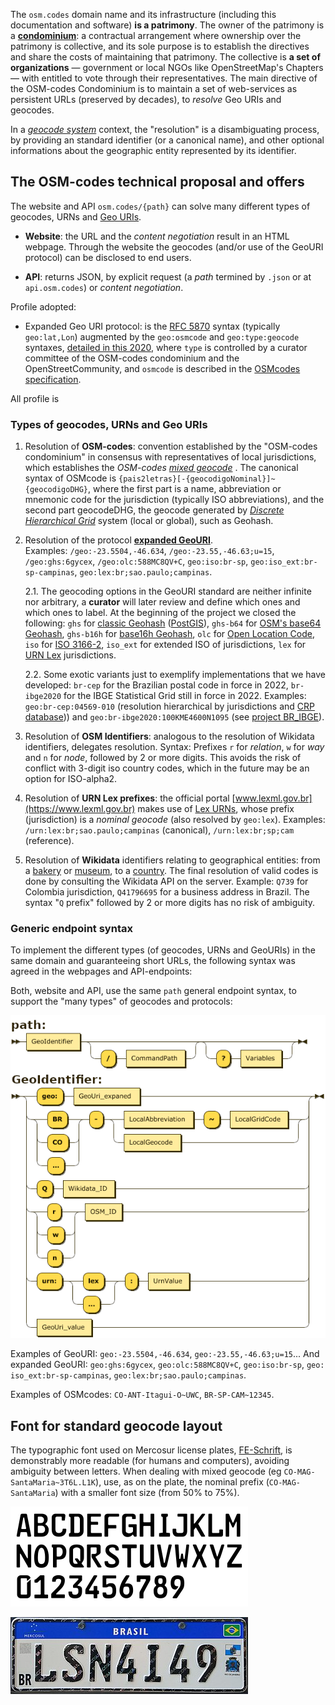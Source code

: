 
The `osm.codes` domain name and its infrastructure (including this documentation and software) **is a patrimony**. The owner of the patrimony is a [**condominium**](https://pt.wikisource.org/wiki/C%C3%B3digo_Civil_brasileiro/P2.3.3/CAP%C3%8DTULO_VI): a contractual arrangement where ownership over the patrimony is collective, and its sole purpose is to establish the directives and share the costs of maintaining that patrimony. The collective is **a set of organizations** &mdash; government or local NGOs like OpenStreetMap's Chapters &mdash; with entitled to vote through their representatives. The main directive of the OSM-codes Condominium is to maintain a set of web-services as persistent URLs (preserved by decades), to *resolve* Geo URIs and geocodes.

In a [*geocode system*](https://en.wikipedia.org/wiki/Geocode#Geocode_system) context, the "resolution" is a disambiguating process, by providing an standard identifier (or a canonical name), and other optional informations about the geographic entity represented by its identifier.

## The OSM-codes technical proposal and offers

The website and API `osm.codes/{path}` can solve many different types of geocodes, URNs and [Geo URIs](https://inde.gov.br/images/inde/poster3/Expans%C3%A3o%20do%20protocolo%20GeoURI.pdf).

* **Website**: the URL and the *content negotiation* result in an HTML webpage. Through the website the geocodes (and/or use of the GeoURI protocol) can be disclosed to end users.

* **API**: returns JSON, by explicit request (a *path* termined by `.json` or at `api.osm.codes`) or *content negotiation*.


Profile adopted:

* Expanded Geo URI protocol: is the [RFC 5870](https://www.rfc-editor.org/info/rfc5870) syntax (typically `geo:lat,Lon`) augmented by the `geo:osmcode` and `geo:type:geocode` syntaxes, [detailed in this 2020](https://inde.gov.br/images/inde/poster3/Expans%C3%A3o%20do%20protocolo%20GeoURI.pdf), where `type` is controlled by a curator committee of the OSM-codes condominium and the OpenStreetCommunity, and `osmcode` is described in the [OSMcodes specification](osmCodes-geocode_spec).

All profile is


<!-- The `osm.codes` website is also a name and geocode resolution URL. As `doi.org` is committed to solving names in several ways,
-->

### Types of geocodes, URNs and Geo URIs

1. Resolution of **OSM-codes**:  convention established by the "OSM-codes condominium" in consensus with representatives of local jurisdictions, which establishes the *OSM-codes* [*mixed geocode*](https://en.wikipedia.org/wiki/Geocode#Name-and-grid_systems) . The canonical syntax of OSMcode is `{pais2letras}[-{geocodigoNominal}]~{geocodigoDHG}`, where the first part is a name, abbreviation or mnemonic code for the jurisdiction (typically ISO abbreviations), and the second part geocodeDHG, the geocode generated by [*Discrete Hierarchical Grid*](https://en.wikipedia.org/wiki/Geocode#Hierarchical_grids) system (local or global), such as Geohash.

2. Resolution of the protocol [**expanded GeoURI**](https://inde.gov.br/images/inde/poster3/Expans%C3%A3o%20do%20protocolo%20GeoURI.pdf). <br/>Examples: `/geo:-23.5504,-46.634`, `/geo:-23.55,-46.63;u=15`, `/geo:ghs:6gycex`, `/geo:olc:588MC8QV+C`, `geo:iso:br-sp`, `geo:iso_ext:br-sp-campinas`, `geo:lex:br;sao.paulo;campinas`.

   2.1. The geocoding options in the GeoURI standard are neither infinite nor arbitrary, a **curator** will later review and define which ones and which ones to label. At the beginning of the project we closed the following: `ghs` for [classic Geohash](https://www.movable-type.co.uk/scripts/geohash.html) ([PostGIS](https://postgis.net/docs/ST_GeoHash.html)), `ghs-b64` for [OSM's base64 Geohash](https://wiki.openstreetmap.org/wiki/Browsing#Short_links), `ghs-b16h` for [base16h Geohash](http://osm.codes/_foundations/art1.pdf), `olc` for [Open Location Code](https://en.wikipedia.org/wiki/Open_Location_Code), `iso` for [ISO&nbsp;3166-2](https://en.wikipedia.org/wiki/ISO_3166-2), `iso_ext` for extended ISO of jurisdictions, `lex` for [URN Lex](https://en.wikipedia.org/wiki/Lex_(URN)) jurisdictions. <!-- Wikidata ID https://wiki.openstreetmap.org/wiki/Permanent_ID/Proposal-QID  -->

   2.2. Some exotic variants just to exemplify implementations that we have developed: `br-cep` for the Brazilian postal code in force in 2022, `br-ibge2020` for the IBGE Statistical Grid still in force in 2022. Examples: `geo:br-cep:04569-010` (resolution hierarchical by jurisdictions and [CRP database](https://github.com/AddressForAll/CRP))) and `geo:br-ibge2020:100KME4600N1095` (see [project BR_IBGE](https://github.com/osm-codes/BR_IBGE/blob/main/data/grid_ibge100km.geojson)).

3. Resolution of **OSM Identifiers**: analogous to the resolution of Wikidata identifiers, delegates resolution. Syntax: Prefixes `r` for *relation*, `w` for *way* and `n` for *node*, followed by 2 or more digits. This avoids the risk of conflict with 3-digit iso country codes, which in the future may be an option for ISO-alpha2.

4. Resolution of **URN Lex prefixes**: the official portal [www.lexml.gov.br](https://www.lexml.gov.br) makes use of [Lex URNs](https://en.wikipedia.org/wiki/Lex_(URN)), whose prefix (jurisdiction) is a *nominal geocode* (also resolved by `geo:lex`). Examples: `/urn:lex:br;sao.paulo;campinas` (canonical),  `/urn:lex:br;sp;cam` (reference).

5. Resolution of **Wikidata** identifiers relating to geographical entities: from a [bakery](https://www.wikidata.org/wiki/Q41796695)   or [museum](https://www.wikidata.org/wiki/Q82941), to a [country](https://www.wikidata.org/wiki/Q739). The final resolution of valid codes is done by consulting the Wikidata API on the server. Example: `Q739` for Colombia jurisdiction, `Q41796695` for a business address in Brazil. The syntax "`Q` prefix" followed by 2 or more digits has no risk of ambiguity.

<!-- On the website, the URL with this type of *path* must return a standardized information page, highlighting the geographic representation of the entity represented by the geocode.-->

### Generic endpoint syntax

To implement the different types (of geocodes, URNs and GeoURIs) in the same domain and guaranteeing short URLs, the following syntax was agreed in the webpages and API-endpoints:

<!--  https://bottlecaps.de/rr/ui
/* OSM.codes endpoint path
 * See http://osm.codes
 */

path
         ::= GeoIdentifier ('/' CommandPath)?  ('?' Variables)?

GeoIdentifier
         ::= ('geo:' GeoUri_expaned)
           | ( ('BR' | 'CO' | '...' )  '-' ((LocalAbbreviation '~' LocalGridCode) | LocalGeocode ) )
           | ('Q' Wikidata_ID)
           | ( ('r' | 'w' | 'n') OSM_ID )
           | ( 'urn:' ('lex'|'...') ':' UrnValue )
           | GeoUri_value
-->

Both, website and API, use the same `path` general endpoint syntax, to support the "many types" of geocodes and protocols:

![](../_assets/endpointSyntax_p0.png)

Examples of GeoURI: `geo:-23.5504,-46.634`, `geo:-23.55,-46.63;u=15`... And expanded GeoURI:  `geo:ghs:6gycex`, `geo:olc:588MC8QV+C`, `geo:iso:br-sp`, `geo: iso_ext:br-sp-campinas`, `geo:lex:br;sao.paulo;campinas`.

Examples of OSMcodes: `CO-ANT-Itagui-O~UWC`, `BR-SP-CAM~12345`.

<!--

Exemplos de interface de referência para a criação da nossa:
* [geohack da Wikipedia](https://geohack.toolforge.org/geohack.php?pagename=S%C3%A3o_Paulo_Museum_of_Art&params=23.5611_S_46.6558_W_type:landmark).
 * [movable-type/geohash](https://www.movable-type.co.uk/scripts/geohash.html)
 * [osm.org](https://osm.org)
 * plus.codes
 * ...
-->

## Font for standard geocode layout

The typographic font used on Mercosur license plates, [FE-Schrift](https://pt.wikipedia.org/wiki/FE-Schrift), is demonstrably more readable (for humans and computers), avoiding ambiguity between letters. When dealing with mixed geocode (eg `CO-MAG-SantaMaria~3T6L.L1K`), use, as on the plate, the nominal prefix (`CO-MAG-SantaMaria`) with a smaller font size (from 50% to 75%).

![image](../_assets/osmCodes_font-alphabet.png)

![image](../_assets/osmCodes_font-brIllustration1.png)
